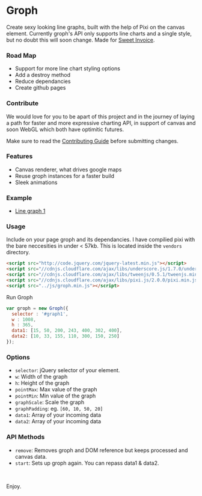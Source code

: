 Groph
====
Create sexy looking line graphs, built with the help of Pixi on the canvas element. Currently groph's API only supports line charts and a single style, but no doubt this will soon change. Made for [Sweet Invoice](http://sweetinvoice.com).

### Road Map ###

- Support for more line chart styling options
- Add a destroy method
- Reduce dependancies
- Create github pages

### Contribute ###

We would love for you to be apart of this project and in the journey of laying a path for faster and more expressive charting API, in support of canvas and soon WebGL which both have optimitic futures.

Make sure to read the [Contributing Guide](https://github.com/Boyyce/groph/blob/master/CONTRIBUTING.md)
before submitting changes.

### Features ###

- Canvas renderer, what drives google maps
- Reuse groph instances for a faster build
- Sleek animations

### Example ###

- [Line graph 1](https://github.com/Boyyce/groph/blob/master/example/index.html)

### Usage ###
Include on your page groph and its dependancies. I have compilied pixi with the bare neccesities in under < 57kb. This is located inside the `vendors` directory. 
```html
<script src="http://code.jquery.com/jquery-latest.min.js"></script>
<script src="//cdnjs.cloudflare.com/ajax/libs/underscore.js/1.7.0/underscore.min.js"></script>
<script src="//cdnjs.cloudflare.com/ajax/libs/tweenjs/0.5.1/tweenjs.min.js"></script>
<script src="//cdnjs.cloudflare.com/ajax/libs/pixi.js/2.0.0/pixi.min.js"></script>
<script src="../js/groph.min.js"></script>
```
Run Groph

```javascript
var groph = new Groph({
  selector : '#graph1',
  w : 1008,
  h : 365,
  data1: [15, 50, 200, 243, 400, 302, 400],
  data2: [10, 33, 155, 110, 300, 150, 250]
});
```

### Options ###

- `selector`: jQuery selector of your element.
- `w`: Width of the graph
- `h`: Height of the graph
- `pointMax`: Max value of the graph
- `pointMin`: Min value of the graph
- `graphScale`: Scale the graph
- `graphPadding`: eg. `[60, 10, 50, 20]`
- `data1`: Array of your incoming data
- `data2`: Array of your incoming data

### API Methods ###

- `remove`: Removes groph and DOM reference but keeps processed and canvas data.
- `start`: Sets up groph again. You can repass data1 & data2.

&nbsp;

Enjoy.
